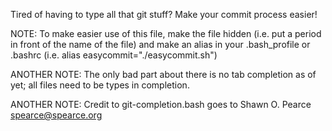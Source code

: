 Tired of having to type all that git stuff? Make your commit process easier!

NOTE: To make easier use of this file, make the file hidden (i.e. put a period in front of the name of the file) and make an alias in your .bash_profile or .bashrc (i.e. alias easycommit="./easycommit.sh")

ANOTHER NOTE: The only bad part about there is no tab completion as of yet; all files need to be types in completion.

ANOTHER NOTE: Credit to git-completion.bash goes to Shawn O. Pearce <spearce@spearce.org> 
